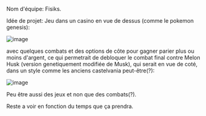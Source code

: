 Nom d'équipe: Fisiks.

Idée de projet: Jeu dans un casino en vue de dessus (comme le pokemon genesis):

![image](https://github.com/Euddhkq/Fisik-s-project/assets/153919490/50dda0c0-2681-4324-8ba7-9586ee4541e9)

avec quelques combats et des options de côte pour gagner parier plus ou moins d'argent, ce qui permetrait de
debloquer le combat final contre Melon Husk (version genetiquement modifiée de Musk), qui serait en vue de coté, dans un style comme les anciens castelvania peut-être(?): 

![image](https://github.com/Euddhkq/Fisik-s-project/assets/153919490/79bce235-6daf-4ee4-8397-1050d5078df0)

Peu être aussi des jeux et non que des combats(?).

Reste a voir en fonction du temps que ça prendra.
